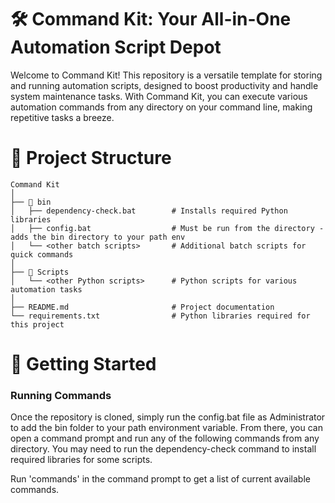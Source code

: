 # 🛠️ Command Kit: Your All-in-One Automation Script Depot

Welcome to Command Kit! This repository is a versatile template for storing and running automation scripts, designed to boost productivity and handle system maintenance tasks. With Command Kit, you can execute various automation commands from any directory on your command line, making repetitive tasks a breeze.

# 📁 Project Structure

```
Command Kit
│
├── 📂 bin
│   ├── dependency-check.bat        # Installs required Python libraries
│   ├── config.bat                  # Must be run from the directory - adds the bin directory to your path env
│   └── <other batch scripts>       # Additional batch scripts for quick commands
│
├── 📂 Scripts
│   └── <other Python scripts>      # Python scripts for various automation tasks
│
├── README.md                       # Project documentation
└── requirements.txt                # Python libraries required for this project
```

# 🚀 Getting Started

### Running Commands

Once the repository is cloned, simply run the config.bat file as Administrator to add the bin folder to your path environment variable. From there, you can open a command prompt and run any of the following commands from any directory. You may need to run the dependency-check command to install required libraries for some scripts.

Run 'commands' in the command prompt to get a list of current available commands.
